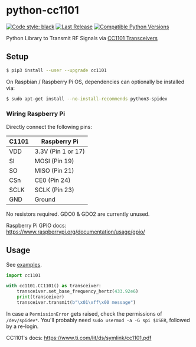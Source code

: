 # python-cc1101

[![Code style: black](https://img.shields.io/badge/code%20style-black-000000.svg)](https://github.com/psf/black)
[![Last Release](https://img.shields.io/pypi/v/cc1101.svg)](https://pypi.org/project/cc1101/#history)
[![Compatible Python Versions](https://img.shields.io/pypi/pyversions/cc1101.svg)](https://pypi.org/project/cc1101/)

Python Library to Transmit RF Signals via [CC1101 Transceivers](https://www.ti.com/product/CC1101)

## Setup

```sh
$ pip3 install --user --upgrade cc1101
```

On Raspbian / Raspberry Pi OS, dependencies can optionally be installed via:
```sh
$ sudo apt-get install --no-install-recommends python3-spidev
```

### Wiring Raspberry Pi

Directly connect the following pins:

|C1101|Raspberry Pi        |
|-----|--------------------|
|VDD  | 3.3V (Pin 1 or 17) |
|SI   | MOSI (Pin 19)      |
|SO   | MISO (Pin 21)      |
|CSn  | CE0 (Pin 24)       |
|SCLK | SCLK (Pin 23)      | 
|GND  | Ground             |

No resistors required. GDO0 & GDO2 are currently unused.

Raspberry Pi GPIO docs: https://www.raspberrypi.org/documentation/usage/gpio/

## Usage

See [examples](https://github.com/fphammerle/python-cc1101/blob/master/examples/).

```python
import cc1101

with cc1101.CC1101() as transceiver:
    transceiver.set_base_frequency_hertz(433.92e6)
    print(transceiver)
    transceiver.transmit(b"\x01\xff\x00 message")
```

In case a `PermissionError` gets raised,
check the permissions of `/dev/spidev*`.
You'll probably need `sudo usermod -a -G spi $USER`,
followed by a re-login.

CC1101's docs: https://www.ti.com/lit/ds/symlink/cc1101.pdf
